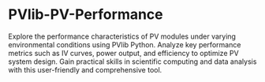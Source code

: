# PVlib-PV-Performance
Explore the performance characteristics of PV modules under varying environmental conditions using PVlib Python. Analyze key performance metrics such as IV curves, power output, and efficiency to optimize PV system design. Gain practical skills in scientific computing and data analysis with this user-friendly and comprehensive tool.
